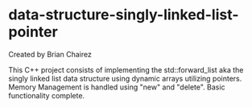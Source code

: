 # data-structure-singly-linked-list-pointer

Created by Brian Chairez

This C++ project consists of implementing the std::forward_list aka the singly linked list data structure using dynamic arrays utilizing pointers.
Memory Management is handled using "new" and "delete".
Basic functionality complete.
